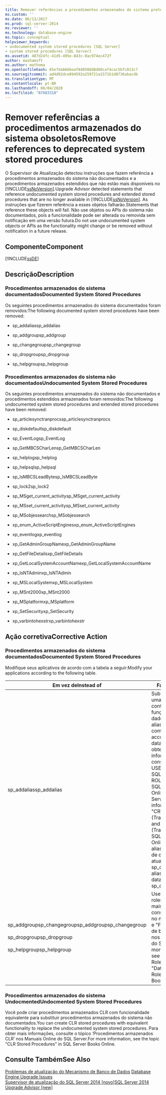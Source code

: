 ```yaml
---
title: Remover referências a procedimentos armazenados do sistema preteridos | Microsoft Docs
ms.custom: ''
ms.date: 06/13/2017
ms.prod: sql-server-2014
ms.reviewer: ''
ms.technology: database-engine
ms.topic: conceptual
helpviewer_keywords:
- undocumented system stored procedures [SQL Server]
- system stored procedures [SQL Server]
ms.assetid: 487d24fc-41d5-495e-843c-0ac974ec472f
author: mashamsft
ms.author: mathoma
ms.openlocfilehash: 65e7da666beaf84050dd8d60caf4cac5bfc013c7
ms.sourcegitcommit: ad4d92dce894592a259721a1571b1d8736abacdb
ms.translationtype: MT
ms.contentlocale: pt-BR
ms.lasthandoff: 08/04/2020
ms.locfileid: "87683318"
---
```

# <a name="remove-references-to-deprecated-system-stored-procedures"></a><span data-ttu-id="a2dab-102">Remover referências a procedimentos armazenados do sistema obsoletos</span><span class="sxs-lookup"><span data-stu-id="a2dab-102">Remove references to deprecated system stored procedures</span></span>
  <span data-ttu-id="a2dab-103">O Supervisor de Atualização detectou instruções que fazem referência a procedimentos armazenados do sistema não documentados e a procedimentos armazenados estendidos que não estão mais disponíveis no [!INCLUDE[ssNoVersion](../../includes/ssnoversion-md.md)].</span><span class="sxs-lookup"><span data-stu-id="a2dab-103">Upgrade Advisor detected statements that reference undocumented system stored procedures and extended stored procedures that are no longer available in [!INCLUDE[ssNoVersion](../../includes/ssnoversion-md.md)].</span></span> <span data-ttu-id="a2dab-104">As instruções que fizerem referência a esses objetos falharão.</span><span class="sxs-lookup"><span data-stu-id="a2dab-104">Statements that reference these objects will fail.</span></span> <span data-ttu-id="a2dab-105">Não use objetos ou APIs do sistema não documentados, pois a funcionalidade pode ser alterada ou removida sem notificação em uma versão futura.</span><span class="sxs-lookup"><span data-stu-id="a2dab-105">Do not use undocumented system objects or APIs as the functionality might change or be removed without notification in a future release.</span></span>  
  
## <a name="component"></a><span data-ttu-id="a2dab-106">Componente</span><span class="sxs-lookup"><span data-stu-id="a2dab-106">Component</span></span>  
 [!INCLUDE[ssDE](../../includes/ssde-md.md)]  
  
## <a name="description"></a><span data-ttu-id="a2dab-107">Descrição</span><span class="sxs-lookup"><span data-stu-id="a2dab-107">Description</span></span>  
  
### <a name="documented-system-stored-procedures"></a><span data-ttu-id="a2dab-108">Procedimentos armazenados do sistema documentados</span><span class="sxs-lookup"><span data-stu-id="a2dab-108">Documented System Stored Procedures</span></span>  
 <span data-ttu-id="a2dab-109">Os seguintes procedimentos armazenados do sistema documentados foram removidos:</span><span class="sxs-lookup"><span data-stu-id="a2dab-109">The following documented system stored procedures have been removed:</span></span>  
  
-   <span data-ttu-id="a2dab-110">sp_addalias</span><span class="sxs-lookup"><span data-stu-id="a2dab-110">sp_addalias</span></span>  
  
-   <span data-ttu-id="a2dab-111">sp_addgroup</span><span class="sxs-lookup"><span data-stu-id="a2dab-111">sp_addgroup</span></span>  
  
-   <span data-ttu-id="a2dab-112">sp_changegroup</span><span class="sxs-lookup"><span data-stu-id="a2dab-112">sp_changegroup</span></span>  
  
-   <span data-ttu-id="a2dab-113">sp_dropgroup</span><span class="sxs-lookup"><span data-stu-id="a2dab-113">sp_dropgroup</span></span>  
  
-   <span data-ttu-id="a2dab-114">sp_helpgroup</span><span class="sxs-lookup"><span data-stu-id="a2dab-114">sp_helpgroup</span></span>  
  
### <a name="undocumented-system-stored-procedures"></a><span data-ttu-id="a2dab-115">Procedimentos armazenados do sistema não documentados</span><span class="sxs-lookup"><span data-stu-id="a2dab-115">Undocumented System Stored Procedures</span></span>  
 <span data-ttu-id="a2dab-116">Os seguintes procedimentos armazenados do sistema não documentados e procedimentos estendidos armazenados foram removidos:</span><span class="sxs-lookup"><span data-stu-id="a2dab-116">The following undocumented system stored procedures and extended stored procedures have been removed:</span></span>  
  
-   <span data-ttu-id="a2dab-117">sp_articlesynctranprocs</span><span class="sxs-lookup"><span data-stu-id="a2dab-117">sp_articlesynctranprocs</span></span>  
  
-   <span data-ttu-id="a2dab-118">sp_diskdefault</span><span class="sxs-lookup"><span data-stu-id="a2dab-118">sp_diskdefault</span></span>  
  
-   <span data-ttu-id="a2dab-119">sp_EventLog</span><span class="sxs-lookup"><span data-stu-id="a2dab-119">sp_EventLog</span></span>  
  
-   <span data-ttu-id="a2dab-120">sp_GetMBCSCharLen</span><span class="sxs-lookup"><span data-stu-id="a2dab-120">sp_GetMBCSCharLen</span></span>  
  
-   <span data-ttu-id="a2dab-121">sp_helplog</span><span class="sxs-lookup"><span data-stu-id="a2dab-121">sp_helplog</span></span>  
  
-   <span data-ttu-id="a2dab-122">sp_helpsql</span><span class="sxs-lookup"><span data-stu-id="a2dab-122">sp_helpsql</span></span>  
  
-   <span data-ttu-id="a2dab-123">sp_IsMBCSLeadByte</span><span class="sxs-lookup"><span data-stu-id="a2dab-123">sp_IsMBCSLeadByte</span></span>  
  
-   <span data-ttu-id="a2dab-124">sp_lock2</span><span class="sxs-lookup"><span data-stu-id="a2dab-124">sp_lock2</span></span>  
  
-   <span data-ttu-id="a2dab-125">sp_MSget_current_activity</span><span class="sxs-lookup"><span data-stu-id="a2dab-125">sp_MSget_current_activity</span></span>  
  
-   <span data-ttu-id="a2dab-126">sp_MSset_current_activity</span><span class="sxs-lookup"><span data-stu-id="a2dab-126">sp_MSset_current_activity</span></span>  
  
-   <span data-ttu-id="a2dab-127">sp_MSobjessearch</span><span class="sxs-lookup"><span data-stu-id="a2dab-127">sp_MSobjessearch</span></span>  
  
-   <span data-ttu-id="a2dab-128">xp_enum_ActiveScriptEngines</span><span class="sxs-lookup"><span data-stu-id="a2dab-128">xp_enum_ActiveScriptEngines</span></span>  
  
-   <span data-ttu-id="a2dab-129">xp_eventlog</span><span class="sxs-lookup"><span data-stu-id="a2dab-129">xp_eventlog</span></span>  
  
-   <span data-ttu-id="a2dab-130">xp_GetAdminGroupName</span><span class="sxs-lookup"><span data-stu-id="a2dab-130">xp_GetAdminGroupName</span></span>  
  
-   <span data-ttu-id="a2dab-131">xp_GetFileDetails</span><span class="sxs-lookup"><span data-stu-id="a2dab-131">xp_GetFileDetails</span></span>  
  
-   <span data-ttu-id="a2dab-132">xp_GetLocalSystemAccountName</span><span class="sxs-lookup"><span data-stu-id="a2dab-132">xp_GetLocalSystemAccountName</span></span>  
  
-   <span data-ttu-id="a2dab-133">xp_IsNTAdmin</span><span class="sxs-lookup"><span data-stu-id="a2dab-133">xp_IsNTAdmin</span></span>  
  
-   <span data-ttu-id="a2dab-134">xp_MSLocalSystem</span><span class="sxs-lookup"><span data-stu-id="a2dab-134">xp_MSLocalSystem</span></span>  
  
-   <span data-ttu-id="a2dab-135">xp_MSnt2000</span><span class="sxs-lookup"><span data-stu-id="a2dab-135">xp_MSnt2000</span></span>  
  
-   <span data-ttu-id="a2dab-136">xp_MSplatform</span><span class="sxs-lookup"><span data-stu-id="a2dab-136">xp_MSplatform</span></span>  
  
-   <span data-ttu-id="a2dab-137">xp_SetSecurity</span><span class="sxs-lookup"><span data-stu-id="a2dab-137">xp_SetSecurity</span></span>  
  
-   <span data-ttu-id="a2dab-138">xp_varbintohexstr</span><span class="sxs-lookup"><span data-stu-id="a2dab-138">xp_varbintohexstr</span></span>  
  
## <a name="corrective-action"></a><span data-ttu-id="a2dab-139">Ação corretiva</span><span class="sxs-lookup"><span data-stu-id="a2dab-139">Corrective Action</span></span>  
  
### <a name="documented-system-stored-procedures"></a><span data-ttu-id="a2dab-140">Procedimentos armazenados do sistema documentados</span><span class="sxs-lookup"><span data-stu-id="a2dab-140">Documented System Stored Procedures</span></span>  
 <span data-ttu-id="a2dab-141">Modifique seus aplicativos de acordo com a tabela a seguir:</span><span class="sxs-lookup"><span data-stu-id="a2dab-141">Modify your applications according to the following table.</span></span>  
  
|<span data-ttu-id="a2dab-142">Em vez de</span><span class="sxs-lookup"><span data-stu-id="a2dab-142">Instead of</span></span>|<span data-ttu-id="a2dab-143">Faça isto</span><span class="sxs-lookup"><span data-stu-id="a2dab-143">Do this</span></span>|  
|----------------|-------------|  
|<span data-ttu-id="a2dab-144">sp_addalias</span><span class="sxs-lookup"><span data-stu-id="a2dab-144">sp_addalias</span></span>|<span data-ttu-id="a2dab-145">Substitua aliases por uma combinação de contas de usuário e funções de banco de dados.</span><span class="sxs-lookup"><span data-stu-id="a2dab-145">Replace aliases with a combination of user accounts and database roles.</span></span> <span data-ttu-id="a2dab-146">Para obter mais informações, consulte "CREATE USER (Transact-SQL)" e "CREATE ROLE (Transact-SQL)" nos Manuais Online do SQL Server.</span><span class="sxs-lookup"><span data-stu-id="a2dab-146">For more information, see "CREATE USER (Transact-SQL)" and "CREATE ROLE (Transact-SQL)" in SQL Server Books Online.</span></span> <span data-ttu-id="a2dab-147">Remova aliases dos bancos de dados atualizados usando sp_dropalias.</span><span class="sxs-lookup"><span data-stu-id="a2dab-147">Remove aliases in upgraded databases by using sp_dropalias.</span></span>|  
|<span data-ttu-id="a2dab-148">sp_addgroupsp_changegroup</span><span class="sxs-lookup"><span data-stu-id="a2dab-148">sp_addgroupsp_changegroup</span></span><br /><br /> <span data-ttu-id="a2dab-149">sp_dropgroup</span><span class="sxs-lookup"><span data-stu-id="a2dab-149">sp_dropgroup</span></span><br /><br /> <span data-ttu-id="a2dab-150">sp_helpgroup</span><span class="sxs-lookup"><span data-stu-id="a2dab-150">sp_helpgroup</span></span>|<span data-ttu-id="a2dab-151">Use funções.</span><span class="sxs-lookup"><span data-stu-id="a2dab-151">Use roles.</span></span> <span data-ttu-id="a2dab-152">Para obter mais informações, consulte "Funções no nível de servidor" e "Funções no nível de banco de dados" nos Manuais Online do SQL Server.</span><span class="sxs-lookup"><span data-stu-id="a2dab-152">For more information, see "Server-Level Roles" and "Database-Level Roles" in SQL Server Books Online.</span></span>|  
  
### <a name="undocmented-system-stored-procedures"></a><span data-ttu-id="a2dab-153">Procedimentos armazenados do sistema Undocmented</span><span class="sxs-lookup"><span data-stu-id="a2dab-153">Undocmented System Stored Procedures</span></span>  
 <span data-ttu-id="a2dab-154">Você pode criar procedimentos armazenados CLR com funcionalidade equivalente para substituir procedimentos armazenados do sistema não documentados.</span><span class="sxs-lookup"><span data-stu-id="a2dab-154">You can create CLR stored procedures with equivalent functionality to replace the undocumented system stored procedures.</span></span> <span data-ttu-id="a2dab-155">Para obter mais informações, consulte o tópico ‘Procedimentos armazenados CLR’ nos Manuais Online do SQL Server.</span><span class="sxs-lookup"><span data-stu-id="a2dab-155">For more information, see the topic "CLR Stored Procedures" in SQL Server Books Online.</span></span>  
  
## <a name="see-also"></a><span data-ttu-id="a2dab-156">Consulte Também</span><span class="sxs-lookup"><span data-stu-id="a2dab-156">See Also</span></span>  
 <span data-ttu-id="a2dab-157">[Problemas de atualização do Mecanismo de Banco de Dados](../../../2014/sql-server/install/database-engine-upgrade-issues.md) </span><span class="sxs-lookup"><span data-stu-id="a2dab-157">[Database Engine Upgrade Issues](../../../2014/sql-server/install/database-engine-upgrade-issues.md) </span></span>  
 [<span data-ttu-id="a2dab-158">Supervisor de atualização do SQL Server 2014 &#91;novo&#93;</span><span class="sxs-lookup"><span data-stu-id="a2dab-158">SQL Server 2014 Upgrade Advisor &#91;new&#93;</span></span>](sql-server-2014-upgrade-advisor.md)  
  
  
